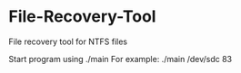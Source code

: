 # File-Recovery-Tool
File recovery tool for NTFS files

Start program using ./main <device name> <file inode number>
For example: ./main /dev/sdc 83
